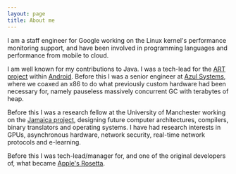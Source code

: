 ```yaml
---
layout: page
title: About me
---
```


I am a staff engineer for Google working on the Linux kernel's performance monitoring support, and have been involved in programming languages and performance from mobile to cloud.

I am well known for my contributions to Java. I was a tech-lead for the [ART project](https://source.android.com/docs/core/runtime) within [Android](https://www.android.com/). Before this I was a senior engineer at [Azul Systems](https://www.azul.com/), where we coaxed an x86 to do what previously custom hardware had been necessary for, namely pauseless massively concurrent GC with terabytes of heap.

Before this I was a research fellow at the University of Manchester working on the [Jamaica project](http://apt.cs.manchester.ac.uk/), designing future computer architectures, compilers, binary translators and operating systems. I have had research interests in GPUs, asynchronous hardware, network security, real-time network protocols and e-learning.

Before this I was tech-lead/manager for, and one of the original developers of, what became [Apple's Rosetta](https://en.wikipedia.org/wiki/Rosetta_(software)).

